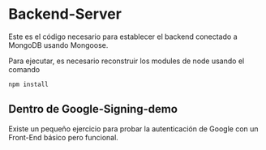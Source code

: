 # Backend-Server
Este es el código necesario para establecer el backend
conectado a MongoDB usando Mongoose.

Para ejecutar, es necesario reconstruir los modules de node usando el comando

```
npm install
```
## Dentro de Google-Signing-demo
Existe un pequeño ejercicio para probar la
autenticación de Google con un Front-End básico pero funcional.